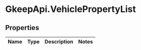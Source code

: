 # GkeepApi.VehiclePropertyList

## Properties
Name | Type | Description | Notes
------------ | ------------- | ------------- | -------------
